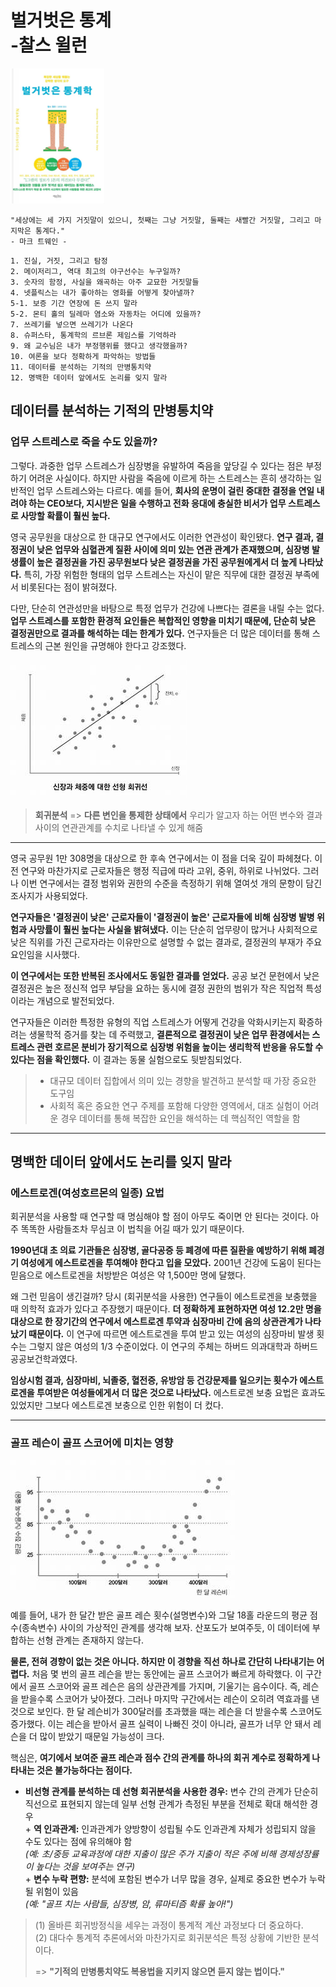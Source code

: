 # 벌거벗은 통계<br>-찰스 윌런

![스크린샷](../image/screenshot17.png)

```
"세상에는 세 가지 거짓말이 있으니, 첫째는 그냥 거짓말, 둘째는 새빨간 거짓말, 그리고 마지막은 통계다."
- 마크 트웨인 -
```

```
1. 진실, 거짓, 그리고 탐정
2. 메이저리그, 역대 최고의 야구선수는 누구일까?
3. 숫자의 함정, 사실을 왜곡하는 아주 교묘한 거짓말들
4. 넷플릭스는 내가 좋아하는 영화를 어떻게 찾아낼까?
5-1. 보증 기간 연장에 돈 쓰지 말라
5-2. 몬티 홀의 딜레마 염소와 자동차는 어디에 있을까?
7. 쓰레기를 넣으면 쓰레기가 나온다
8. 슈퍼스타, 통계학의 르브론 제임스를 기억하라
9. 왜 교수님은 내가 부정행위를 했다고 생각했을까?
10. 여론을 보다 정확하게 파악하는 방법들
11. 데이터를 분석하는 기적의 만병통치약
12. 명백한 데이터 앞에서도 논리를 잊지 말라
```

## 데이터를 분석하는 기적의 만병통치약

### 업무 스트레스로 죽을 수도 있을까?

그렇다. 과중한 업무 스트레스가 심장병을 유발하여 죽음을 앞당길 수 있다는 점은 부정하기 어려운 사실이다. 하지만 사람을 죽음에 이르게 하는 스트레스는 흔히 생각하는 일반적인 업무 스트레스와는 다르다. 예를 들어, **회사의 운명이 걸린 중대한 결정을 연일 내려야 하는 CEO보다, 지시받은 일을 수행하고 전화 응대에 충실한 비서가 업무 스트레스로 사망할 확률이 훨씬 높다.**

영국 공무원을 대상으로 한 대규모 연구에서도 이러한 연관성이 확인됐다. **연구 결과, 결정권이 낮은 업무와 심혈관계 질환 사이에 의미 있는 연관 관계가 존재했으며, 심장병 발생률이 높은 결정권을 가진 공무원보다 낮은 결정권을 가진 공무원에게서 더 높게 나타났다.** 특히, 가장 위험한 형태의 업무 스트레스는 자신이 맡은 직무에 대한 결정권 부족에서 비롯된다는 점이 밝혀졌다.

다만, 단순히 연관성만을 바탕으로 특정 업무가 건강에 나쁘다는 결론을 내릴 수는 없다. **업무 스트레스를 포함한 환경적 요인들은 복합적인 영향을 미치기 때문에, 단순히 낮은 결정권만으로 결과를 해석하는 데는 한계가 있다.** 연구자들은 더 많은 데이터를 통해 스트레스의 근본 원인을 규명해야 한다고 강조했다.

![스크린샷](../image/screenshot18.png)

> **회귀분석** => **다른 변인을 통제한 상태에서** 우리가 알고자 하는 어떤 변수와 결과 사이의 연관관계를 수치로 나타낼 수 있게 해줌

---

영국 공무원 1만 308명을 대상으로 한 후속 연구에서는 이 점을 더욱 깊이 파헤쳤다. 이전 연구와 마찬가지로 근로자들은 행정 직급에 따라 고위, 중위, 하위로 나뉘었다. 그러나 이번 연구에서는 결정 범위와 권한의 수준을 측정하기 위해 열여섯 개의 문항이 담긴 조사지가 사용되었다.

**연구자들은 '결정권이 낮은' 근로자들이 '결정권이 높은' 근로자들에 비해 심장병 발병 위험과 사망률이 훨씬 높다는 사실을 밝혀냈다.** 이는 단순히 업무량이 많거나 사회적으로 낮은 직위를 가진 근로자라는 이유만으로 설명할 수 없는 결과로, 결정권의 부재가 주요 요인임을 시사했다.

**이 연구에서는 또한 반복된 조사에서도 동일한 결과를 얻었다.** 공공 보건 문헌에서 낮은 결정권은 높은 정신적 업무 부담을 요하는 동시에 결정 권한의 범위가 작은 직업적 특성이라는 개념으로 발전되었다.

연구자들은 이러한 특정한 유형의 직업 스트레스가 어떻게 건강을 악화시키는지 확증하려는 생물학적 증거를 찾는 데 주력했고, **결론적으로 결정권이 낮은 업무 환경에서는 스트레스 관련 호르몬 분비가 장기적으로 심장병 위험을 높이는 생리학적 반응을 유도할 수 있다는 점을 확인했다.** 이 결과는 동물 실험으로도 뒷받침되었다.

> - 대규모 데이터 집합에서 의미 있는 경향을 발견하고 분석할 때 가장 중요한 도구임
> - 사회적 혹은 중요한 연구 주제를 포함해 다양한 영역에서, 대조 실험이 어려운 경우 데이터를 통해 복잡한 요인을 해석하는 데 핵심적인 역할을 함

---

## 명백한 데이터 앞에서도 논리를 잊지 말라

### 에스트로겐(여성호르몬의 일종) 요법

회귀분석을 사용할 때 연구할 때 명심해야 할 점이 아무도 죽이면 안 된다는 것이다. 아주 똑똑한 사람들조차 무심코 이 법칙을 어길 때가 있기 때문이다.

**1990년대 초 의료 기관들은 심장병, 골다공증 등 폐경에 따른 질환을 예방하기 위해 폐경기 여성에게 에스트로겐을 투여해야 한다고 입을 모았다.** 2001년 건강에 도움이 된다는 믿음으로 에스트로겐을 처방받은 여성은 약 1,500만 명에 달했다.

왜 그런 믿음이 생긴걸까? 당시 (회귀분석을 사용한) 연구들이 에스트로겐을 보충했을 때 의학적 효과가 있다고 주장했기 때문이다. **더 정확하게 표현하자면 여성 12.2만 명을 대상으로 한 장기간의 연구에서 에스트로겐 투약과 심장마비 간에 음의 상관관계가 나타났기 때문이다.** 이 연구에 따르면 에스트로겐을 투여 받고 있는 여성의 심장마비 발생 횟수는 그렇지 않은 여성의 1/3 수준이었다. 이 연구의 주체는 하버드 의과대학과 하버드 공공보건학과였다.

**임상시험 결과, 심장마비, 뇌졸중, 혈전증, 유방암 등 건강문제를 일으키는 횟수가 에스트로겐을 투여받은 여성들에게서 더 많은 것으로 나타났다.** 에스트로겐 보충 요법은 효과도 있었지만 그보다 에스트로겐 보충으로 인한 위험이 더 컸다.

---

### 골프 레슨이 골프 스코어에 미치는 영향

![스크린샷](../image/screenshot19.png)

예를 들어, 내가 한 달간 받은 골프 레슨 횟수(설명변수)와 그달 18홀 라운드의 평균 점수(종속변수) 사이의 가상적인 관계를 생각해 보자. 산포도가 보여주듯, 이 데이터에 부합하는 선형 관계는 존재하지 않는다.

**물론, 전혀 경향이 없는 것은 아니다. 하지만 이 경향을 직선 하나로 간단히 나타내기는 어렵다.** 처음 몇 번의 골프 레슨을 받는 동안에는 골프 스코어가 빠르게 하락했다. 이 구간에서 골프 스코어와 골프 레슨은 음의 상관관계를 가지며, 기울기는 음수이다. 즉, 레슨을 받을수록 스코어가 낮아졌다. 그러나 마지막 구간에서는 레슨이 오히려 역효과를 낸 것으로 보인다. 한 달 레슨비가 300달러를 초과했을 때는 레슨을 더 받을수록 스코어도 증가했다. 이는 레슨을 받아서 골프 실력이 나빠진 것이 아니라, 골프가 너무 안 돼서 레슨을 더 많이 받았기 때문일 가능성이 크다.

핵심은, **여기에서 보여준 골프 레슨과 점수 간의 관계를 하나의 회귀 계수로 정확하게 나타내는 것은 불가능하다는 점이다.**

- **비선형 관계를 분석하는 데 선형 회귀분석을 사용한 경우:** 변수 간의 관계가 단순히 직선으로 표현되지 않는데 일부 선형 관계가 측정된 부분을 전체로 확대 해석한 경우<br>
\+ **역 인과관계:** 인과관계가 양방향이 성립될 수도 인과관계 자체가 성립되지 않을 수도 있다는 점에 유의해야 함<br>*(예: 초/중등 교육과정에 대한 지출이 많은 주가 지출이 적은 주에 비해 경제성장률이 높다는 것을 보여주는 연구)*<br>
\+ **변수 누락 편향:** 분석에 포함된 변수가 너무 많을 경우, 실제로 중요한 변수가 누락될 위험이 있음<br>*(예: "골프 치는 사람들, 심장병, 암, 류마티즘 확률 높아!")*

> (1) 올바른 회귀방정식을 세우는 과정이 통계적 계산 과정보다 더 중요하다.<br>
(2) 대다수 통계적 추론에서와 마찬가지로 회귀분석은 특정 상황에 기반한 분석이다.
>
> => **"기적의 만병통치약도 복용법을 지키지 않으면 듣지 않는 법이다."**

## 

